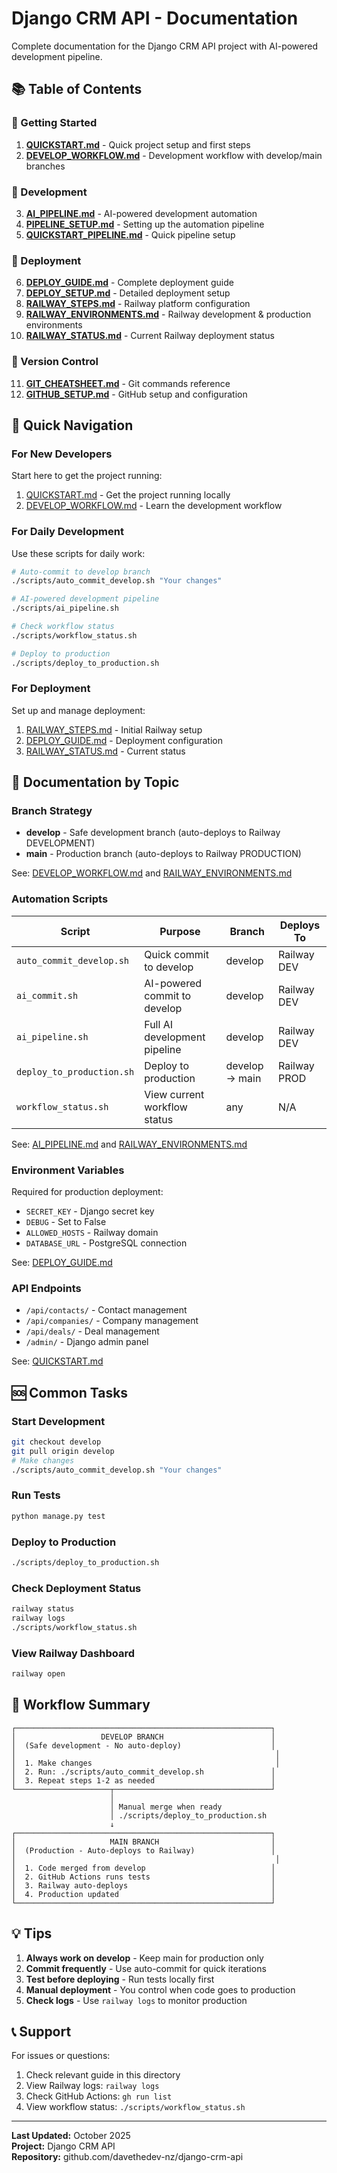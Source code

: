 # Django CRM API - Documentation

Complete documentation for the Django CRM API project with AI-powered development pipeline.

## 📚 Table of Contents

### 🚀 Getting Started

1. **[QUICKSTART.md](./QUICKSTART.md)** - Quick project setup and first steps
2. **[DEVELOP_WORKFLOW.md](./DEVELOP_WORKFLOW.md)** - Development workflow with develop/main branches

### 🔧 Development

3. **[AI_PIPELINE.md](./AI_PIPELINE.md)** - AI-powered development automation
4. **[PIPELINE_SETUP.md](./PIPELINE_SETUP.md)** - Setting up the automation pipeline
5. **[QUICKSTART_PIPELINE.md](./QUICKSTART_PIPELINE.md)** - Quick pipeline setup

### 🚢 Deployment

6. **[DEPLOY_GUIDE.md](./DEPLOY_GUIDE.md)** - Complete deployment guide
7. **[DEPLOY_SETUP.md](./DEPLOY_SETUP.md)** - Detailed deployment setup
8. **[RAILWAY_STEPS.md](./RAILWAY_STEPS.md)** - Railway platform configuration
9. **[RAILWAY_ENVIRONMENTS.md](./RAILWAY_ENVIRONMENTS.md)** - Railway development & production environments
10. **[RAILWAY_STATUS.md](./RAILWAY_STATUS.md)** - Current Railway deployment status

### 🔗 Version Control

11. **[GIT_CHEATSHEET.md](./GIT_CHEATSHEET.md)** - Git commands reference
12. **[GITHUB_SETUP.md](./GITHUB_SETUP.md)** - GitHub setup and configuration

## 🎯 Quick Navigation

### For New Developers

Start here to get the project running:
1. [QUICKSTART.md](./QUICKSTART.md) - Get the project running locally
2. [DEVELOP_WORKFLOW.md](./DEVELOP_WORKFLOW.md) - Learn the development workflow

### For Daily Development

Use these scripts for daily work:
```bash
# Auto-commit to develop branch
./scripts/auto_commit_develop.sh "Your changes"

# AI-powered development pipeline
./scripts/ai_pipeline.sh

# Check workflow status
./scripts/workflow_status.sh

# Deploy to production
./scripts/deploy_to_production.sh
```

### For Deployment

Set up and manage deployment:
1. [RAILWAY_STEPS.md](./RAILWAY_STEPS.md) - Initial Railway setup
2. [DEPLOY_GUIDE.md](./DEPLOY_GUIDE.md) - Deployment configuration
3. [RAILWAY_STATUS.md](./RAILWAY_STATUS.md) - Current status

## 📖 Documentation by Topic

### Branch Strategy
- **develop** - Safe development branch (auto-deploys to Railway DEVELOPMENT)
- **main** - Production branch (auto-deploys to Railway PRODUCTION)

See: [DEVELOP_WORKFLOW.md](./DEVELOP_WORKFLOW.md) and [RAILWAY_ENVIRONMENTS.md](./RAILWAY_ENVIRONMENTS.md)

### Automation Scripts

| Script | Purpose | Branch | Deploys To |
|--------|---------|--------|------------|
| `auto_commit_develop.sh` | Quick commit to develop | develop | Railway DEV |
| `ai_commit.sh` | AI-powered commit to develop | develop | Railway DEV |
| `ai_pipeline.sh` | Full AI development pipeline | develop | Railway DEV |
| `deploy_to_production.sh` | Deploy to production | develop → main | Railway PROD |
| `workflow_status.sh` | View current workflow status | any | N/A |

See: [AI_PIPELINE.md](./AI_PIPELINE.md) and [RAILWAY_ENVIRONMENTS.md](./RAILWAY_ENVIRONMENTS.md)

### Environment Variables

Required for production deployment:
- `SECRET_KEY` - Django secret key
- `DEBUG` - Set to False
- `ALLOWED_HOSTS` - Railway domain
- `DATABASE_URL` - PostgreSQL connection

See: [DEPLOY_GUIDE.md](./DEPLOY_GUIDE.md)

### API Endpoints

- `/api/contacts/` - Contact management
- `/api/companies/` - Company management
- `/api/deals/` - Deal management
- `/admin/` - Django admin panel

See: [QUICKSTART.md](./QUICKSTART.md)

## 🆘 Common Tasks

### Start Development
```bash
git checkout develop
git pull origin develop
# Make changes
./scripts/auto_commit_develop.sh "Your changes"
```

### Run Tests
```bash
python manage.py test
```

### Deploy to Production
```bash
./scripts/deploy_to_production.sh
```

### Check Deployment Status
```bash
railway status
railway logs
./scripts/workflow_status.sh
```

### View Railway Dashboard
```bash
railway open
```

## 🔄 Workflow Summary

```
┌─────────────────────────────────────────────────────────┐
│                   DEVELOP BRANCH                        │
│  (Safe development - No auto-deploy)                    │
│                                                          │
│  1. Make changes                                         │
│  2. Run: ./scripts/auto_commit_develop.sh               │
│  3. Repeat steps 1-2 as needed                          │
└─────────────────────┬───────────────────────────────────┘
                      │
                      │ Manual merge when ready
                      │ ./scripts/deploy_to_production.sh
                      ↓
┌─────────────────────────────────────────────────────────┐
│                     MAIN BRANCH                         │
│  (Production - Auto-deploys to Railway)                 │
│                                                          │
│  1. Code merged from develop                            │
│  2. GitHub Actions runs tests                           │
│  3. Railway auto-deploys                                │
│  4. Production updated                                  │
└─────────────────────────────────────────────────────────┘
```

## 💡 Tips

1. **Always work on develop** - Keep main for production only
2. **Commit frequently** - Use auto-commit for quick iterations
3. **Test before deploying** - Run tests locally first
4. **Manual deployment** - You control when code goes to production
5. **Check logs** - Use `railway logs` to monitor production

## 📞 Support

For issues or questions:
1. Check relevant guide in this directory
2. View Railway logs: `railway logs`
3. Check GitHub Actions: `gh run list`
4. View workflow status: `./scripts/workflow_status.sh`

---

**Last Updated:** October 2025  
**Project:** Django CRM API  
**Repository:** github.com/davethedev-nz/django-crm-api
